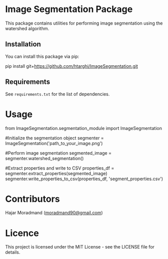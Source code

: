 # Image Segmentation Package

This package contains utilities for performing image segmentation using the watershed algorithm.

## Installation

You can install this package via pip:


pip install git+https://github.com/htarghi/ImageSegmentation.git

## Requirements

See `requirements.txt` for the list of dependencies.

# Usage
from ImageSegmentation.segmentation_module import ImageSegmentation

#Initialize the segmentation object
segmenter = ImageSegmentation('path_to_your_image.png')

#Perform image segmentation
segmented_image = segmenter.watershed_segmentation()

#Extract properties and write to CSV
properties_df = segmenter.extract_properties(segmented_image)
segmenter.write_properties_to_csv(properties_df, 'segment_properties.csv')

# Contributors

Hajar Moradmand (moradmand90@gmail.com)

# Licence
This project is licensed under the MIT License - see the LICENSE file for details.

